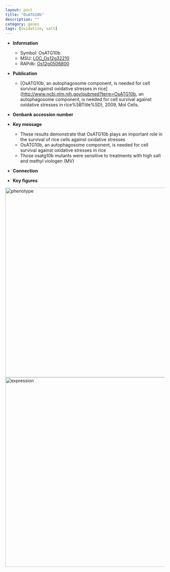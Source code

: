 ```yaml
---
layout: post
title: "OsATG10b"
description: ""
category: genes
tags: [oxidative, salt]
---
```


* **Information**  
    + Symbol: OsATG10b  
    + MSU: [LOC_Os12g32210](http://rice.plantbiology.msu.edu/cgi-bin/ORF_infopage.cgi?orf=LOC_Os12g32210)  
    + RAPdb: [Os12g0506800](http://rapdb.dna.affrc.go.jp/viewer/gbrowse_details/irgsp1?name=Os12g0506800)  

* **Publication**  
    + [OsATG10b, an autophagosome component, is needed for cell survival against oxidative stresses in rice](http://www.ncbi.nlm.nih.gov/pubmed?term=OsATG10b, an autophagosome component, is needed for cell survival against oxidative stresses in rice%5BTitle%5D), 2009, Mol Cells.

* **Genbank accession number**  

* **Key message**  
    + These results demonstrate that OsATG10b plays an important role in the survival of rice cells against oxidative stresses
    + OsATG10b, an autophagosome component, is needed for cell survival against oxidative stresses in rice
    + Those osatg10b mutants were sensitive to treatments with high salt and methyl viologen (MV)

* **Connection**  

* **Key figures**  
<img src="http://ricencode.github.io/images/OsATG10b.pheno.png" alt="phenotype"  style="width: 600px;"/>

<img src="http://ricencode.github.io/images/OsATG10b.exp.png" alt="expression"  style="width: 600px;"/>


